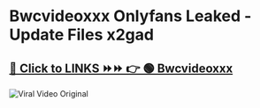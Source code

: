 
 # Bwcvideoxxx Onlyfans Leaked - Update Files x2gad

## <h2><a href="https://clipsfans.com/Bwcvideoxxx&ref=git">🔗 Click to LINKS ⏩⏩ 👉 🟢 Bwcvideoxxx </a></h2>

<a href="https://clipsfans.com/Bwcvideoxxx&ref=git" rel="nofollow" data-target="animated-image.originalLink"><img src="https://i.ibb.co.com/xMMVF88/686577567.gif" alt="Viral Video Original" style="max-width: 100%; display: inline-block;" data-target="animated-image.originalImage"></a>

